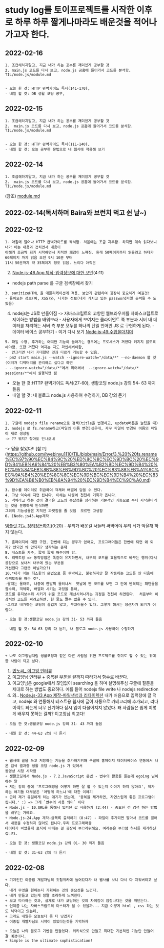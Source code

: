 
# study log를 토이프로젝트를 시작한 이후로 하루 하루 짧게나마라도 배운것을 적어나가고자 한다.

## 2022-02-16

    1. 조급해하지말고, 지금 내가 하는 공부를 재미있게 공부할 것
    2. main.js 코드를 다시 보고, node.js 공홈에 들어가서 코드를 분석함. TIL/node.js/module.md


    - 오늘 한 것: HTTP 완벽가이드 독서(141-170), 
    - 내일 할 것: DB 생활 코딩 공부,



## 2022-02-15

    1. 조급해하지말고, 지금 내가 하는 공부를 재미있게 공부할 것
    2.  main.js 코드를 다시 보고, node.js 공홈에 들어가서 코드를 분석함. TIL/node.js/module.md


    - 오늘 한 것: HTTP 완벽가이드 독서(111-140), 
    - 내일 할 것: 오늘 공부한 문법으로 내 웹사에 적용해 보기

## 2022-02-14

    1. 조급해하지말고, 지금 내가 하는 공부를 재미있게 공부할 것
    2.  main.js 코드를 다시 보고, node.js 공홈에 들어가서 코드를 분석함. TIL/node.js/module.md

(참조) [module.md](https://github.com/hyebinyu1110/TIL/blob/main/node.js/module.md)


## 2022-02-14(독서하며 Baira와 브런치 먹고 쉰 날~)


## 2022-02-12

    1. 아침에 일어나 HTTP 완벽가이드를 독서함. 처음에는 조금 지루함. 하지만 계속 읽다보니 내가 아는 내용과 겹치면서 내용이 
    이해가 조금씩 되기 시작하면서 지적인 쾌감이 느껴짐. 원래 50페이지까지 읽을려고 하다가 60페이지 까지 읽음 오전 9시 10분 부터
    11시 50분까지 약 35페이지 정도 읽음. 느리다 아직은

   2. [Node.js-46.App 제작-입력정보에 대한 보안](https://www.youtube.com/watch?v=xZztZWYuoo0&list=PLuHgQVnccGMA9QQX5wqj6ThK7t2tsGxjm&index=56)(4:11)
    
   - nodejs path parse 를 구글 검색창에서 찾기

    3. sanitizeHTML 을 애플리케이션에 적용, 보안과 관련하여 굉장히 중요하게 여길것!
    - 들어오는 정보(예, XSS)와, 나가는 정보(내가 가지고 있는 password파일 출력될 수 도 있음)

   4. nodejs는 JS로 만들어짐 -> 자바스크립트의 고향인 웹브라우저를 자바스크립트로 제어하는 방법을 배워보라
    - 사용자에게 보여지는 클라이언트 쪽 부분과 서버 내 데이터를 처리하는 서버 측 부분 모두를 하나의 단일 언어인 JS 로 구현하게 된다.
    - 데이터 베이스 공부하기
    - 이거 다시 보기 
   [Node.js-49.수업을마치며](https://www.youtube.com/watch?v=Cj-TvOwlMpA&list=PLuHgQVnccGMA9QQX5wqj6ThK7t2tsGxjm&index=61)
   

    5. 파일 수정, 추가하는 어떠한 기능이 들어가는 경우에는 프로세스가 꺼졌다 켜지지 않도록 해야함. 또한 꺼졌다 켜지는 지도 확인해봐야함,
    -  안그러면 내가 기대했던 것과 다르게 기능할 수 있음. 
    - pm2 start main.js --watch --ignore-watch="/data/*" --no-daemon 할 것(여러개 디렉터리를 관리하고 싶다고 하면 
    - --ignore-watch="/data/*"에서 띄어써서  --ignore-watch="/data/* sessions/*"해서 실행하면 됨


   - 오늘 한 것:HTTP 완벽가이드 독서(27-60), 생활코딩 node.js 강의 54- 63 까지 들음
   - 내일 할 것: 내 블로그 node.js 사용하여 수정하기, DB 강의 듣기


## 2022-02-11
    1. 구글에 nodejs file rename으로 검색(title을 변경하고, update버튼을 눌렀을 때)
    2. nodejs 로 fs.rename하고(파일의 이름 변경)싶은데, 자꾸 파일이 변경된 이름의 파일이 새로 생성됨
    -> ?? 뭐지? 찾아도 안나오네 
   -> 답을 찾았다!! [참고] (https://github.com/hyebinyu1110/TIL/blob/main/Error/3.%20%20fs.rename%EC%97%90%EC%84%9C%20%ED%8C%8C%EC%9D%BC%20%EC%9D%B4%EB%A6%84%20%EB%B3%80%EA%B2%BD%EC%9D%B4%20%EC%95%84%EB%8B%88%EB%9D%BC%20%EC%83%88%EB%A1%9C%EC%9A%B4%20%ED%8C%8C%EC%9D%BC%EC%9D%B4%20%EC%83%9D%EA%B8%B0%EB%8A%94%20%EC%9D%B4%EC%9C%A0.md)

    3. 함수를 데이터로 취급하여 객체와 배열에 담을 수 있다. 
    4. 그냥 익숙해 지면 됩니다. 이해는 나중에 천천히 기회가 옵니다. 
    5. 객체라고 하는 것이 결국은 코드의 복잡성을 정리하는 기본적인 기능으로 부터 시작한다라는 것을 분명하게 인식하면 
    그외의 기능성들은 지적인 짜릿함을 줄 것임  모르면 고생함
    6. [Node.js43.App제작
   [템플릿 기능 정리정돈하기](https://www.youtube.com/watch?v=WwZIozqFti8&list=PLuHgQVnccGMA9QQX5wqj6ThK7t2tsGxjm&index=53)(0:20)
    - 우리가 배운걸 서둘러 써먹어야 우리 뇌가 억울해 하지 않는다. 
    
    7. 홈페이지에 대한 구현, 한번에 되는 경우가 없어요, 프로그래머들은 한번에 되면 왜 되지? 안되면 왜 안되지? 생각하는 존재
    8. 테스트를 자주, 짧게 짧게 해주어야 함.
    9. 리팩토링 => 동작방법은 똑같이 유지하면서, 내부의 코드를 효율적으로 바꾸는 행위(다시 공장으로 보내서 내부에 있는 부분을 
    개선한다 그런뜻 아닐가요?)
    10.*내가 아는 최소한의 문법으로 좀 투박하고, 불편하지만 잘 작동하는 코드를 짠 다음에 리팩토링을 하는 것*. 
    -짤때는 몰라도, 나중에 한발짝 물러나서  옛날에 짠 코드를 보면 그 안에 반복되는 패턴들을 함수화, 객체화, 배열화 시키는 과정을 통해,
    코드를 유지보수화 시키기 쉬운 코드로 개선시켜나가는 과정을 천천히 하면된다.  처음부터 이상적인 코드를 짜려고하면, 한 줄도 짤수 없을 수 있다. 
    -그리고 내가하는 코딩이 즐겁지 않고, 부끄러울수 있다. 그렇게 해서는 생산자가 되기가 어렵다.

    - 오늘 한 것:생활코딩 node.js 강의 31- 53 까지 들음
    
    - 내일 할 것: 54-63 강의 다 듣기, 내 블로그 node.js 사용하여 수정하기


## 2022-02-10

    + 나도 이고잉님처럼 생활코딩과 같은 다른 사람을 위한 프로젝트를 취미로 할 수 있는 위대한 사람이 되고 싶다.
  1.  [민노씨_ 이고잉 인터뷰](http://minoci.net/1283)
  2.  [이고잉님 인터뷰](https://actmediact.tistory.com/1063)
    + 중복된 부분을 끝까지 따라가서 함수로 바꾼다.
  3. 이고잉님은 google에서 끊임없이 searching 을 하며 설명해주심 구글에 질문을 제대로 하는 방법도 중요하다. 예를 들어 
     nodejs file write 나 nodejs redirection
  4. 와.. [Node.js-33.App 제작-파일생성과 리다이렉션](https://www.youtube.com/watch?v=dBZDJloj9xk&list=PLuHgQVnccGMA9QQX5wqj6ThK7t2tsGxjm&index=43) 
     내가 처음으로 입력창에 글 적고, nodejs 와 연동해서 테스트용 웹사에 글이 자동으로 카테고리에 추가되고, 리다이렉트 되는게 너무 신기하다
     잠시 입이 다물어지지 않았다. 왜 사람들은 쉽게 이렇게 배우지 못하는 걸까? 이고잉님 최고다!

    - 오늘 한 것:생활코딩 node.js 강의 31- 43 까지 들음
    
    - 내일 할 것: 44-63 강의 다 듣기
 
 
 
 ## 2022-02-09 

    + 웹사에 글을 쓰고 저장하는 기능을 추가하기위해 구글에 홈페이지 데이터베이스 연동에서 나온 검색 결과중 생활 코딩 node.js 가 있어서 
    동영상 시청 시작함
    + 생활코딩에서 Node.js - 7.2.JavaScript 문법 - 변수의 활용를 듣는데 egoing 님이 하는 말
    + 저는 강의 중에 '프로그래밍을 어떻게 하면 잘 할 수 있는지 이야기 하지 않아요', 제가 하는 얘기들 대부분은 '어떻게 하느냐'에 대한 이야기
    + 근데 제가 유일하게 하는 얘기가 있는데, '중복을 제거하면, 자연스럽게 좋은 프로그램이 됩니다.' :) => 그게 `변수의 사용 의미` 이다
    + Node.js - 10.URL을 통해서 입력된 값 사용하기 (2:44) - 중요한 건 검색 하는 방법을 배우는 거예요.
    + Node.js-24.App 제작-글목록 출력하기 (8:47) - 파일이 추가되면 알아서 코드를 열어서 내용을 수정하지 않아도 됩니다.우리 프로그래머들
    데이터가 바꼈을때 로직이 바뀌는 걸 굉장히 부끄러워해요. 여러분은 부끄럼 하나를 제거하신 겁니다.
    
    - 오늘 한 것: 생활코딩 node.js 강의 01- 30 까지 들음
    
    - 내일 할 것: 31-63 강의 다 듣기
    


## 2022-02-08 
    + 기계인간 이종립 개발자님의 깃헙위키에 들어갔다가 내 웹사를 보니 다시 다 지워버리고 싶다. 
      내가 무엇을 원하는지 기획하는 것의 중요성을 느낀다. 
    + 내가 만들고 있는게 정말 초라하게 느껴진다. 
    + 보고 따라하는 것과, 실제로 내가 코딩하는 것의 차이점이 엄청나다는 것을 깨닫는다. 
    + 언제쯤 나는 자바스크립트의 마스터가 될 수 있을까... 지금 이렇게 html , css 하는 것도 허덕이고 있는데, 
    + 그래도 내일은 오늘보다 좀 더 낫겠지? 
    + 이종립 개발자님도 시작이 있었다는것을 기억하자

    + 오늘은 나의 블로그 기반을 만들었다. 위키식으로 만들고 최대한 기본적인 기능만 만들어 갈 예정이다. 
    + Simple is the ultimate sophistication!
    



























